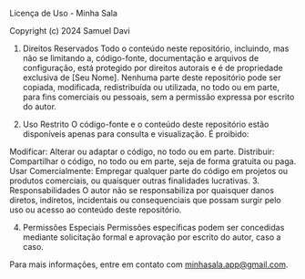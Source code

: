 Licença de Uso - Minha Sala

Copyright (c) 2024 Samuel Davi

1. Direitos Reservados
Todo o conteúdo neste repositório, incluindo, mas não se limitando a, código-fonte, documentação e arquivos de configuração, está protegido por direitos autorais e é de propriedade exclusiva de [Seu Nome]. Nenhuma parte deste repositório pode ser copiada, modificada, redistribuída ou utilizada, no todo ou em parte, para fins comerciais ou pessoais, sem a permissão expressa por escrito do autor.

2. Uso Restrito
O código-fonte e o conteúdo deste repositório estão disponíveis apenas para consulta e visualização. É proibido:

Modificar: Alterar ou adaptar o código, no todo ou em parte.
Distribuir: Compartilhar o código, no todo ou em parte, seja de forma gratuita ou paga.
Usar Comercialmente: Empregar qualquer parte do código em projetos ou produtos comerciais, ou quaisquer outras finalidades lucrativas.
3. Responsabilidades
O autor não se responsabiliza por quaisquer danos diretos, indiretos, incidentais ou consequenciais que possam surgir pelo uso ou acesso ao conteúdo deste repositório.

4. Permissões Especiais
Permissões específicas podem ser concedidas mediante solicitação formal e aprovação por escrito do autor, caso a caso.

Para mais informações, entre em contato com minhasala.app@gmail.com.

